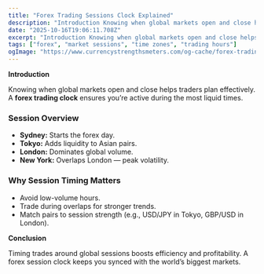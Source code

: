 ```yaml
---
title: "Forex Trading Sessions Clock Explained"
description: "Introduction Knowing when global markets open and close helps traders plan effectively..."
date: "2025-10-16T19:06:11.708Z"
excerpt: "Introduction Knowing when global markets open and close helps traders plan effectively. A forex trading clock ensures you’re active during the most liquid times. Session Overview - Sydney: Starts the forex day. - Tokyo: Adds liquidity to Asian pairs. - London: Dominates global volume. - New York: Overlaps London —..."
tags: ["forex", "market sessions", "time zones", "trading hours"]
ogImage: "https://www.currencystrengthsmeters.com/og-cache/forex-trading-sessions-clock-explained.jpg"
---
```

**Introduction**

Knowing when global markets open and close helps traders plan effectively. A **forex trading clock** ensures you’re active during the most liquid times.

### Session Overview

- **Sydney:** Starts the forex day.  
- **Tokyo:** Adds liquidity to Asian pairs.  
- **London:** Dominates global volume.  
- **New York:** Overlaps London — peak volatility.

### Why Session Timing Matters

- Avoid low-volume hours.  
- Trade during overlaps for stronger trends.  
- Match pairs to session strength (e.g., USD/JPY in Tokyo, GBP/USD in London).

**Conclusion**

Timing trades around global sessions boosts efficiency and profitability. A forex session clock keeps you synced with the world’s biggest markets.
